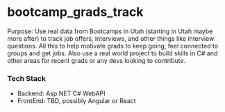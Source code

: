 # bootcamp_grads_track
Purpose: Use real data from Bootcamps in Utah (starting in Utah maybe more after) to track job offers, interviews, and other things like interview questions. All this to help motivate grads to keep going, feel connected to groups and get jobs. Also use a real world project to build skills in C# and other areas for recent grads or any devs looking to contribute.


### Tech Stack
- Backend: Asp.NET C# WebAPI 
- FrontEnd: TBD, possibly Angular or React 

